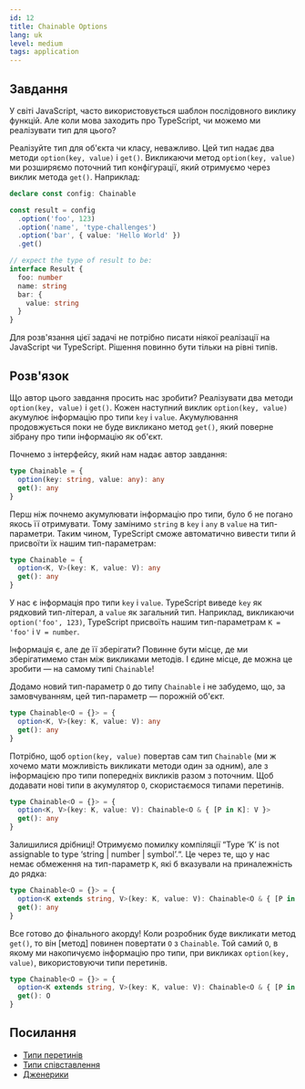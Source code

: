 ```yaml
---
id: 12
title: Chainable Options
lang: uk
level: medium
tags: application
---
```


## Завдання

У світі JavaScript, часто використовується шаблон послідовного виклику функцій.
Але коли мова заходить про TypeScript, чи можемо ми реалізувати тип для цього?

Реалізуйте тип для об'єкта чи класу, неважливо.
Цей тип надає два методи `option(key, value)` і `get()`.
Викликаючи метод `option(key, value)` ми розширяємо поточний тип конфігурації, який отримуємо через виклик метода `get()`.
Наприклад:

```typescript
declare const config: Chainable

const result = config
  .option('foo', 123)
  .option('name', 'type-challenges')
  .option('bar', { value: 'Hello World' })
  .get()

// expect the type of result to be:
interface Result {
  foo: number
  name: string
  bar: {
    value: string
  }
}
```

Для розв'язання цієї задачі не потрібно писати ніякої реалізації на JavaScript чи TypeScript.
Рішення повинно бути тільки на рівні типів.

## Розв'язок

Що автор цього завдання просить нас зробити?
Реалізувати два методи `option(key, value)` і `get()`.
Кожен наступний виклик `option(key, value)` акумулює інформацію про типи `key` і `value`.
Акумулювання продовжується поки не буде викликано метод `get()`, який поверне зібрану про типи інформацію як об'єкт.

Почнемо з інтерфейсу, який нам надає автор завдання:

```typescript
type Chainable = {
  option(key: string, value: any): any
  get(): any
}
```

Перш ніж почнемо акумулювати інформацію про типи, було б не погано якось її отримувати.
Тому замінимо `string` в `key` і `any` в `value` на тип-параметри.
Таким чином, TypeScript сможе автоматично вивести типи й присвоїти їх нашим тип-параметрам:

```typescript
type Chainable = {
  option<K, V>(key: K, value: V): any
  get(): any
}
```

У нас є інформація про типи `key` і `value`.
TypeScript виведе `key` як рядковий тип-літерал, а `value` як загальний тип.
Наприклад, викликаючи `option('foo', 123)`, TypeScript присвоїть нашим тип-параметрам `K = 'foo'` і `V = number`.

Інформація є, але де її зберігати?
Повинне бути місце, де ми зберігатимемо стан між викликами методів.
І єдине місце, де можна це зробити — на самому типі `Chainable`!

Додамо новий тип-параметр `O` до типу `Chainable` і не забудемо, що, за замовчуванням, цей тип-параметр — порожній об'єкт.

```typescript
type Chainable<O = {}> = {
  option<K, V>(key: K, value: V): any
  get(): any
}
```

Потрібно, щоб `option(key, value)` повертав сам тип `Chainable` (ми ж хочемо мати можливість викликати методи один за одним), але з інформацією про типи попередніх викликів разом з поточним.
Щоб додавати нові типи в акумулятор `O`, скористаємося типами перетинів.

```typescript
type Chainable<O = {}> = {
  option<K, V>(key: K, value: V): Chainable<O & { [P in K]: V }>
  get(): any
}
```

Залишилися дрібниці!
Отримуємо помилку компіляції “Type ‘K’ is not assignable to type ‘string | number | symbol’.“.
Це через те, що у нас немає обмеження на тип-параметр `K`, які б вказували на приналежність до рядка:

```typescript
type Chainable<O = {}> = {
  option<K extends string, V>(key: K, value: V): Chainable<O & { [P in K]: V }>
  get(): any
}
```

Все готово до фінального акорду!
Коли розробник буде викликати метод `get()`, то він [метод] повинен повертати `O` з `Chainable`.
Той самий `O`, в якому ми накопичуємо інформацію про типи, при викликах `option(key, value)`, використовуючи типи перетинів.

```typescript
type Chainable<O = {}> = {
  option<K extends string, V>(key: K, value: V): Chainable<O & { [P in K]: V }>
  get(): O
}
```

## Посилання

- [Типи перетинів](https://www.typescriptlang.org/docs/handbook/2/objects.html#intersection-types)
- [Типи співставлення](https://www.typescriptlang.org/docs/handbook/2/mapped-types.html)
- [Дженерики](https://www.typescriptlang.org/docs/handbook/generics.html)
